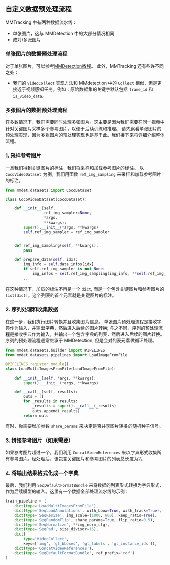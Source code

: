 ## 自定义数据预处理流程

MMTracking 中有两种数据流水线：

- 单张图片，这与 MMDetection 中的大部分情况相同
- 成对/多张图片

### 单张图片的数据预处理流程

对于单张图片，可以参考[MMDetection教程](https://mmdetection.readthedocs.io/en/latest/tutorials/data_pipeline.html)。
此外，MMTracking 还有些许不同之处：

- 我们的 `VideoCollect` 实现方法和 MMdetection 中的 `Collect` 相似，但是更接近于视频感知任务。例如：原始数据集的关键字默认包括 `frame_id` 和 `is_video_data`。

### 多张图片的数据预处理流程

在多数情况下，我们需要同时处理多张图片。这主要是因为我们需要在同一视频中针对关键图片采样多个参考图片，以便于后续训练和推理。
请先察看单张图片的预处理实现，因为多张图片的预处理实现也是基于此。我们接下来将详细介绍整体流程。

### 1. 采样参考图片

一旦我们得到关键图片的标注，我们将采样和加载参考图片的标注。
以 `CocoVideoDataset` 为例，我们用函数 `ref_img_sampling` 来采样和加载参考图片的标注。

```python
from mmdet.datasets import CocoDataset

class CocoVideoDataset(CocoDataset):

    def __init__(self,
                 ref_img_sampler=None,
                 *args,
                 **kwargs):
        super().__init__(*args, **kwargs)
        self.ref_img_sampler = ref_img_sampler


    def ref_img_sampling(self, **kwargs):
        pass

    def prepare_data(self, idx):
        img_info = self.data_infos[idx]
        if self.ref_img_sampler is not None:
            img_infos = self.ref_img_sampling(img_info, **self.ref_img_sampler)
        ...
```

在这种情况下，加载的标注不再是一个 `dict`, 而是一个包含关键图片和参考图片的 `list[dict]`。这个列表的首个元素就是关键图片的标注。

### 2. 序列处理和收集数据

在这一步，我们执行图片转换并且收集图片信息。
单张图片预处理流程是接收字典作为输入，并输出字典，然后进入后续的图片转换; 与之不同，序列的预处理流程是接收字典作为输入，并输出一个包含字典的列表，然后进入后续的图片转换。
序列的预处理流程通常继承于 MMDetection, 但是会对列表元素做循环处理。

```python
from mmdet.datasets.builder import PIPELINES
from mmdet.datasets.pipelines import LoadImageFromFile

@PIPELINES.register_module()
class LoadMultiImagesFromFile(LoadImageFromFile):

    def __init__(self, *args, **kwargs):
        super().__init__(*args, **kwargs)

    def __call__(self, results):
        outs = []
        for _results in results:
            _results = super().__call__(_results)
            outs.append(_results)
        return outs

```

有时，你需要增加参数 `share_params` 来决定是否共享图片转换的随机种子信号。

### 3. 拼接参考图片（如果需要）

如果参考图片超过一个，我们利用 `ConcatVideoReferences` 来以字典形式收集所有参考图片。经处理后，该包含关键图片和参考图片的列表总长度为2。

### 4. 将输出结果格式化成一个字典

最后，我们利用 `SeqDefaultFormatBundle` 来将数据的列表形式转换为字典形式，作为后续模型的输入。这里有一个数据全部处理流水线的示例：

```python
train_pipeline = [
    dict(type='LoadMultiImagesFromFile'),
    dict(type='SeqLoadAnnotations', with_bbox=True, with_track=True),
    dict(type='SeqResize', img_scale=(1000, 600), keep_ratio=True),
    dict(type='SeqRandomFlip', share_params=True, flip_ratio=0.5),
    dict(type='SeqNormalize', **img_norm_cfg),
    dict(type='SeqPad', size_divisor=16),
    dict(
        type='VideoCollect',
        keys=['img', 'gt_bboxes', 'gt_labels', 'gt_instance_ids']),
    dict(type='ConcatVideoReferences'),
    dict(type='SeqDefaultFormatBundle', ref_prefix='ref')
]
```
